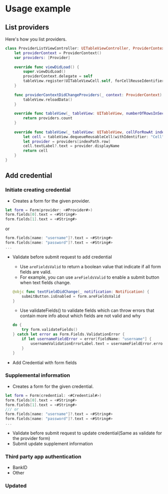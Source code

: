 # Usage example

## List providers
Here's how you list providers.
```swift
class ProviderListViewController: UITableViewController, ProviderContextDelegate {
    let providerContext = ProviderContext()
    var providers: [Provider]
    
    override func viewDidLoad() {
        super.viewDidLoad()
        providerContext.delegate = self
        tableView.register(UITableViewCell.self, forCellReuseIdentifier: "Cell")
    }
    
    func providerContextDidChangeProviders(_ context: ProviderContext) {
        tableView.reloadData()
    }
    
    override func tableView(_ tableView: UITableView, numberOfRowsInSection section: Int) -> Int {
        return providers.count
    }
    
    override func tableView(_ tableView: UITableView, cellForRowAt indexPath: IndexPath) -> UITableViewCell {
        let cell = tableView.dequeueReusableCell(withIdentifier: "Cell", for: indexPath)
        let provider = providers[indexPath.row]
        cell.textLabel?.text = provider.displayName
        return cell
    }
}
```

## Add credential
### Initiate creating credential
- Creates a form for the given provider.
```swift
let form = Form(provider: <#Provider#>)
form.fields[0].text = <#String#>
form.fields[1].text = <#String#>
```
or
```swift
form.fields[name: "username"]?.text = <#String#>
form.fields[name: "password"]?.text = <#String#>
...
```

- Validate before submit request to add credential
    - Use `areFieldsValid` to return a boolean value that indicate if all form fields are valid. 
    - For example, you can use `areFieldsValid` to enable a submit button when text fields change.
    ```swift
    @objc func textFieldDidChange(_ notification: Notification) {
        submitButton.isEnabled = form.areFieldsValid
    }
    ```

    - Use validateFields() to validate fields which can throw errors that contain more info about which fields are not valid and why

    ```swift
    do {
        try form.validateFields()
    } catch let error as Form.Fields.ValidationError {
        if let usernameFieldError = error[fieldName: "username"] {
            usernameValidationErrorLabel.text = usernameFieldError.errorDescription
        }
    }
    ```

- Add Credential with form fields

### Supplemental information
- Creates a form for the given credential.
```swift
let form = Form(credential: <#Credential#>)
form.fields[0].text = <#String#>
form.fields[1].text = <#String#>
/// or
form.fields[name: "username"]?.text = <#String#>
form.fields[name: "password"]?.text = <#String#>
...
```

- Validate before submit request to update credential(Same as validate for the provider form)
- Submit update supplement information

### Third party app authentication
- BankID
- Other

### Updated
